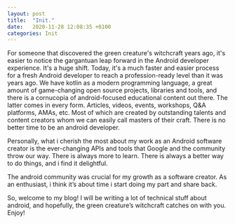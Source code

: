 ```yaml
---
layout: post
title:  "Init."
date:   2020-11-28 12:08:35 +0100
categories: Init
---
```

For someone that discovered the green creature's witchcraft years ago, it's easier to notice the gargantuan leap forward in the Android developer experience. It's a huge shift. Today, it's a much faster and easier process for a fresh Android developer to reach a profession-ready level than it was years ago. We have kotlin as a modern programming language, a great amount of game-changing open source projects, libraries and tools, and there is a cornucopia of android-focused educational content out there. The latter comes in every form. Articles, videos, events, workshops, Q&A platforms, AMAs, etc. Most of which are created by outstanding talents and content creators whom we can easily call masters of their craft. There is no better time to be an android developer.

Personally, what i cherish the most about my work as an Android software creator is the ever-changing APIs and tools that Google and the community throw our way. There is always more to learn. There is always a better way to do things, and i find it delightful. 

The android community was crucial for my growth as a software creator. As an enthusiast, i think it’s about time i start doing my part and share back.

So, welcome to my blog! I will be writing a lot of technical stuff about android, and hopefully, the green creature’s witchcraft catches on with you. Enjoy!